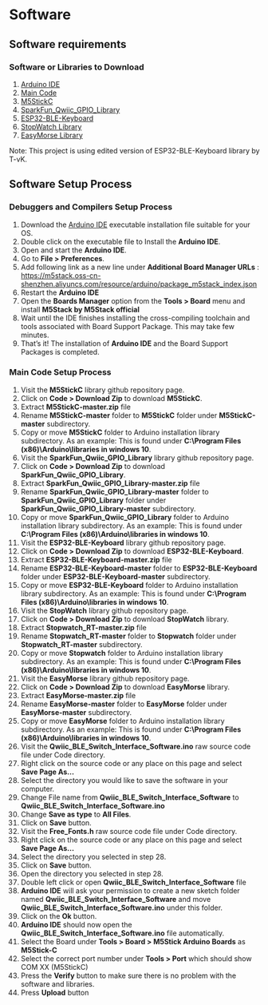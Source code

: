 # Software

## Software requirements  

### Software or Libraries to Download

  1. [Arduino IDE](https://www.arduino.cc/en/software)
  2. [Main Code](./Code/)
  3. [M5StickC](https://github.com/m5stack/M5StickC)
  4. [SparkFun_Qwiic_GPIO_Library](https://github.com/sparkfun/SparkFun_Qwiic_GPIO_Library)
  5. [ESP32-BLE-Keyboard](https://github.com/milador/ESP32-BLE-Keyboard)
  6. [StopWatch Library](https://github.com/RobTillaart/Stopwatch_RT)
  7. [EasyMorse Library](https://github.com/milador/EasyMorse)
  
  Note: This project is using edited version of ESP32-BLE-Keyboard library by T-vK.

## Software Setup Process

### Debuggers and Compilers Setup Process

  1. Download the [Arduino IDE](https://www.arduino.cc/en/software) executable installation file suitable for your OS.
  2. Double click on the executable file to Install the **Arduino IDE**.
  3. Open and start the **Arduino IDE**.
  4. Go to **File > Preferences**.
  5. Add following link as a new line under **Additional Board Manager URLs** : https://m5stack.oss-cn-shenzhen.aliyuncs.com/resource/arduino/package_m5stack_index.json
  6. Restart the **Arduino IDE**
  7. Open the **Boards Manager** option from the **Tools > Board** menu and install **M5Stack by M5Stack official**
  8. Wait until the IDE finishes installing the cross-compiling toolchain and tools associated with Board Support Package. This may take few minutes.
  9. That’s it! The installation of **Arduino IDE** and the Board Support Packages is completed.

### Main Code Setup Process

  1. Visit the **M5StickC** library github repository page.
  2. Click on **Code > Download Zip** to download **M5StickC**.
  3. Extract **M5StickC-master.zip** file
  4. Rename **M5StickC-master** folder to **M5StickC** folder under **M5StickC-master** subdirectory. 
  5. Copy or move **M5StickC** folder to Arduino installation library subdirectory. As an example: This is found under **C:\Program Files (x86)\Arduino\libraries in windows 10**.
  6. Visit the **SparkFun_Qwiic_GPIO_Library** library github repository page.
  7. Click on **Code > Download Zip** to download **SparkFun_Qwiic_GPIO_Library**.
  8. Extract **SparkFun_Qwiic_GPIO_Library-master.zip** file
  9. Rename **SparkFun_Qwiic_GPIO_Library-master** folder to **SparkFun_Qwiic_GPIO_Library** folder under **SparkFun_Qwiic_GPIO_Library-master** subdirectory. 
  10. Copy or move **SparkFun_Qwiic_GPIO_Library** folder to Arduino installation library subdirectory. As an example: This is found under **C:\Program Files (x86)\Arduino\libraries in windows 10**.
  11. Visit the **ESP32-BLE-Keyboard** library github repository page.
  12. Click on **Code > Download Zip** to download **ESP32-BLE-Keyboard**.
  13. Extract **ESP32-BLE-Keyboard-master.zip** file
  14. Rename **ESP32-BLE-Keyboard-master** folder to **ESP32-BLE-Keyboard** folder under **ESP32-BLE-Keyboard-master** subdirectory. 
  15. Copy or move **ESP32-BLE-Keyboard** folder to Arduino installation library subdirectory. As an example: This is found under **C:\Program Files (x86)\Arduino\libraries in windows 10**.
  16. Visit the **StopWatch** library github repository page.
  17. Click on **Code > Download Zip** to download **StopWatch** library.
  18. Extract **Stopwatch_RT-master.zip** file
  19. Rename **Stopwatch_RT-master** folder to **Stopwatch** folder under **Stopwatch_RT-master** subdirectory. 
  20. Copy or move **Stopwatch** folder to Arduino installation library subdirectory. As an example: This is found under **C:\Program Files (x86)\Arduino\libraries in windows 10**.
  21. Visit the **EasyMorse** library github repository page.
  22. Click on **Code > Download Zip** to download **EasyMorse** library.
  23. Extract **EasyMorse-master.zip** file
  24. Rename **EasyMorse-master** folder to **EasyMorse** folder under **EasyMorse-master** subdirectory. 
  25. Copy or move **EasyMorse** folder to Arduino installation library subdirectory. As an example: This is found under **C:\Program Files (x86)\Arduino\libraries in windows 10**.  
  26. Visit the **Qwiic_BLE_Switch_Interface_Software.ino** raw source code file under Code directory.
  27. Right click on the source code or any place on this page and select **Save Page As…**
  28. Select the directory you would like to save the software in your computer. 
  29. Change File name from **Qwiic_BLE_Switch_Interface_Software** to **Qwiic_BLE_Switch_Interface_Software.ino**
  30. Change **Save as type** to **All Files**.
  31. Click on **Save** button.
  32. Visit the **Free_Fonts.h** raw source code file under Code directory.
  33. Right click on the source code or any place on this page and select **Save Page As…**
  34. Select the directory you selected in step 28.
  35. Click on **Save** button.
  36. Open the directory you selected in step 28.
  37. Double left click or open **Qwiic_BLE_Switch_Interface_Software** file
  38. **Arduino IDE** will ask your permission to create a new sketch folder named **Qwiic_BLE_Switch_Interface_Software** and move **Qwiic_BLE_Switch_Interface_Software.ino** under this folder.
  39. Click on the **Ok** button. 
  40. **Arduino IDE** should now open the **Qwiic_BLE_Switch_Interface_Software.ino** file automatically.
  41. Select the Board under **Tools > Board > M5Stick Arduino Boards** as **M5Stick-C**
  42. Select the correct port number under **Tools > Port** which should show COM XX (M5StickC) 
  43. Press the **Verify** button to make sure there is no problem with the software and libraries. 
  44. Press **Upload** button 
